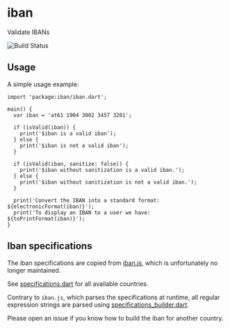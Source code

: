 # iban

Validate IBANs

![Build Status](https://travis-ci.org/close2/iban.svg?branch=master)
## Usage

A simple usage example:

    import 'package:iban/iban.dart';

    main() {
      var iban = 'at61 1904 3002 3457 3201';

      if (isValid(iban)) {
        print('$iban is a valid iban');
      } else {
        print('$iban is not a valid iban');
      }

      if (isValid(iban, sanitize: false)) {
        print('$iban without sanitization is a valid iban.');
      } else {
        print('$iban without sanitization is not a valid iban.');
      }

      print('Convert the IBAN into a standard format: ${electronicFormat(iban)}');
      print('To display an IBAN to a user we have: ${toPrintFormat(iban)}');
    }

## Iban specifications

The iban specifications are copied from [iban.js](https://github.com/arhs/iban.js/blob/master/iban.js), which is unfortunately no longer maintained.

See [specifications.dart](tool/specifications.dart) for all available countries.


Contrary to `iban.js`, which parses the specifications at runtime, all regular expression
strings are parsed using [specifications_builder.dart](tool/specifications_builder.dart).


Please open an issue if you know how to build the iban for another country.



